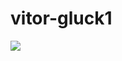 # vitor-gluck1
![](https://img.freepik.com/fotos-premium/perto-de-uma-nuvem-de-varias-formas-no-ceu-azul-com-tempo-ensolarado_199743-7747.jpg)
